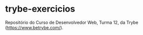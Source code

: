 # trybe-exercicios
Repositório do Curso de Desenvolvedor Web, Turma 12, da Trybe (https://www.betrybe.com/).
